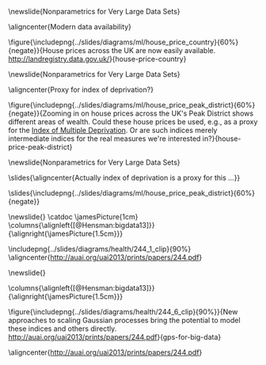 \newslide{Nonparametrics for Very Large Data Sets}

\aligncenter{Modern data availability}

\figure{\includepng{../slides/diagrams/ml/house_price_country}{60%}{negate}}{House prices across the UK are now easily available. <http://landregistry.data.gov.uk/>}{house-price-country}

\newslide{Nonparametrics for Very Large Data Sets}

\aligncenter{Proxy for index of deprivation?}

\figure{\includepng{../slides/diagrams/ml/house_price_peak_district}{60%}{negate}}{Zooming in on house prices across the UK's Peak District shows different areas of wealth. Could these house prices be used, e.g.,  as a proxy for the [Index of Multiple Deprivation](https://en.wikipedia.org/wiki/Multiple_deprivation_index). Or are such indices merely intermediate indices for the real measures we're interested in?}{house-price-peak-district}

\newslide{Nonparametrics for Very Large Data Sets}

\slides{\aligncenter{Actually index of deprivation is a proxy for this ...}}

\slides{\includepng{../slides/diagrams/ml/house_price_peak_district}{60%}{negate}}

\newslide{}
\catdoc
\jamesPicture{1cm}
\columns{\alignleft{[@Hensman:bigdata13]}}{\alignright{\jamesPicture{1.5cm}}}

\includepng{../slides/diagrams/health/244_1_clip}{90%}
\aligncenter{<http://auai.org/uai2013/prints/papers/244.pdf>}

\newslide{}

\columns{\alignleft{[@Hensman:bigdata13]}}{\alignright{\jamesPicture{1.5cm}}}

\figure{\includepng{../slides/diagrams/health/244_6_clip}{90%}}{New approaches to scaling Gaussian processes bring the potential to model these indices and others directly. <http://auai.org/uai2013/prints/papers/244.pdf>}{gps-for-big-data}

\aligncenter{<http://auai.org/uai2013/prints/papers/244.pdf>}

